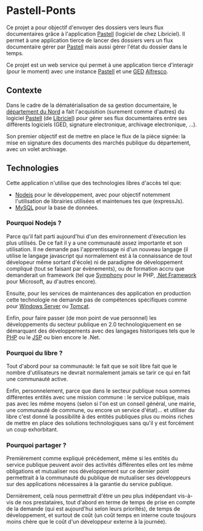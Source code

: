 # Pastell-Ponts
Ce projet a pour objectif d\'envoyer des dossiers vers leurs flux documentaires grâce à l\'application [Pastell](https://www.libriciel.fr/pastell/ "Pastell") (logiciel de chez Libriciel). Il permet à une application tierce de lancer des dossiers vers un flux documentaire gérer par [Pastell](https://www.libriciel.fr/pastell/ "Pastell") mais aussi gérer l\'état du dossier dans le temps.

Ce projet est un web service qui permet à une application tierce d\'interagir (pour le moment) avec une instance [Pastell](https://www.libriciel.fr/pastell/ "Pastell") et une [GED](https://fr.wikipedia.org/wiki/Gestion_%C3%A9lectronique_des_documents "GED") [Alfresco](https://www.alfresco.com/fr/ "Alfresco").

## Contexte
Dans le cadre de la dématérialisation de sa gestion documentaire, le [département du Nord](http://www.cdg59.fr/ "département du Nord") a fait l\'acquisition (surement comme d\'autres) du logiciel [Pastell](https://www.libriciel.fr/pastell/ "Pastell") (de [Libriciel](https://www.libriciel.fr/ "Libriciel")) pour gérer ses flux documentaires entre ses différents logiciels (GED, signature electronique, archivage electronique, ...).

Son premier objectif est de mettre en place le flux de la pièce signée: la mise en signature des documents des marchés publique du département, avec un volet archivage.

## Technologies
Cette application n\'utilise que des technologies libres d\'accès tel que:
* [Nodejs](https://nodejs.org/fr/ "Nodejs") pour le développement, avec pour objectif notemment l\'utilisation de librairies utilisées et maintenues tes que (expressJs).
* [MySQL](https://www.mysql.com/fr/ "MySQL") pour la base de données.

### Pourquoi Nodejs ?
Parce qu\'il fait parti aujourd\'hui d'un des environnement d\'éxecution les plus utilisés. De ce fait il y a une communauté assez importante et son utilisation. Il ne demande pas l\'apprentissage ni d\'un nouveau langage (il utilise le langage javascript qui normalement est à la connaissance de tout dévelopeur même sortant d\'école) ni de paradigme de développement compliqué (tout se faisant par évènements), ou de formation accru que demanderait un framework (tel que [Symphony](https://symfony.com/ "Symphony") pour le PHP, [.Net Framework](https://dotnet.microsoft.com/ ".Net Framework") pour Microsoft, au d\'autres encore).

Ensuite, pour les services de maintenances des application en production cette technologie ne demande pas de  compétences spécifiques comme pour [Windows Server](https://www.microsoft.com/en-us/windows-server/ "Windows Server") ou [Tomcat](http://tomcat.apache.org/ "Tomcat").

Enfin, pour faire passer (de mon point de vue personnel) les développements du secteur publique en 2.0 technologiquement en se démarquant des développements avec des langages historiques tels que le [PHP](https://fr.wikipedia.org/wiki/PHP "PHP") ou le [JSP](https://fr.wikipedia.org/wiki/JavaServer_Pages "JSP") ou bien encore le .Net.

### Pourquoi du libre ?
Tout d\'abord pour sa communauté: le fait que se soit libre fait que le nombre d\'utilisateurs ne devrait normalement jamais se tarir ce qui en fait une communauté active.

Enfin, personnelement, parce que dans le secteur publique nous sommes différentes entités avec une mission commune : le service publique, mais pas avec les même moyens (selon si l\'on est un conseil général, une mairie, une communauté de commune, ou encore un service d\'état)... et utiliser du libre c\'est donné la possibilité à des entités publiques plus ou moins riches de mettre en place des solutions technologiques sans qu\'il y est forcément un coup exhorbitant.

### Pourquoi partager ?
Premièrement comme expliqué précédement, même si les entités du service publique peuvent avoir des activités différentes elles ont les même obligations et mutualiser nos développement sur ce dernier point permettrait à la communauté du publique de mutualiser ses développeurs sur des applications nécessaires à la garantie du service publique.

Dernièrement, celà nous permettrait d\'être un peu plus indépendant vis-à-vis de nos prestataires, tout d'abord en terme de temps de prise en compte de la demande (qui est aujourd\'hui selon leurs priorités), de temps de développement, et surtout de coût (un coût temps en interne coute toujours moins chère que le coût d'un développeur externe à la journée).
